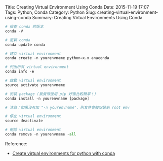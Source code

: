 Title: Creating Virtual Environment Using Conda
Date: 2015-11-19 17:07
Tags: Python, Conda
Category: Python
Slug: creating-virtual-environment-using-conda
Summary: Creating Virtual Environments Using Conda

```Python
# 檢查 conda 的版本
conda -V

# 更新 conda
conda update conda

# 建立 virtual environment
conda create -n yourenvname python=x.x anaconda

# 列出所有 virtual environment
conda info -e

# 啟動 virtual environment
source activate yourenvname

# 安裝 package (我覺得使用 pip 好像比較簡單！)
conda install -n yourenvname [package]

# 注意：如果沒有加 "-n yourenvname"，則套件會被安裝到 root env

# 停止 virtual environment
source deactivate

# 刪除 virtual environment
conda remove -n yourenvname -all
```

Reference:

* [Create virtual environments for python with conda](http://uoa-eresearch.github.io/eresearch-cookbook/recipe/2014/11/20/conda/)